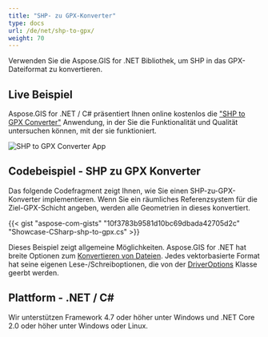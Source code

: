 ```yaml
---
title: "SHP- zu GPX-Konverter"
type: docs
url: /de/net/shp-to-gpx/
weight: 70
---
```


Verwenden Sie die Aspose.GIS for .NET Bibliothek, um SHP in das GPX-Dateiformat zu konvertieren.

## **Live Beispiel**

Aspose.GIS for .NET / C# präsentiert Ihnen online kostenlos die ["SHP to GPX Converter"](https://products.aspose.app/gis/conversion/shp-to-gpx) Anwendung, in der Sie die Funktionalität und Qualität untersuchen können, mit der sie funktioniert.

![SHP to GPX Converter App](conversion.png)

## **Codebeispiel - SHP zu GPX Konverter**

Das folgende Codefragment zeigt Ihnen, wie Sie einen SHP-zu-GPX-Konverter implementieren. Wenn Sie ein räumliches Referenzsystem für die Ziel-GPX-Schicht angeben, werden alle Geometrien in dieses konvertiert. 

{{< gist "aspose-com-gists" "10f3783b9581d10bc69dbada42705d2c" "Showcase-CSharp-shp-to-gpx.cs" >}}

Dieses Beispiel zeigt allgemeine Möglichkeiten. Aspose.GIS for .NET hat breite Optionen zum [Konvertieren von Dateien](https://docs.aspose.com/gis/net/vector-layers/). Jedes vektorbasierte Format hat seine eigenen Lese-/Schreiboptionen, die von der [DriverOptions](https://reference.aspose.com/gis/net/aspose.gis/driveroptions) Klasse geerbt werden.

## **Plattform - .NET / C#**

Wir unterstützen Framework 4.7 oder höher unter Windows und .NET Core 2.0 oder höher unter Windows oder Linux.
